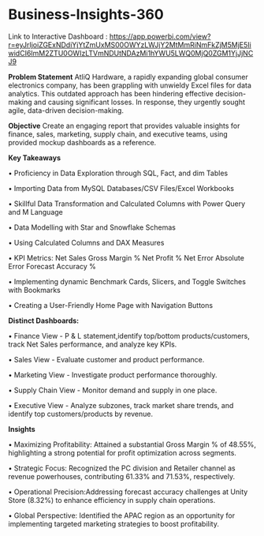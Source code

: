 # Business-Insights-360

Link to Interactive Dashboard : https://app.powerbi.com/view?r=eyJrIjoiZGExNDdiYjYtZmUxMS00OWYzLWJjY2MtMmRiNmFkZjM5MjE5IiwidCI6ImM2ZTU0OWIzLTVmNDUtNDAzMi1hYWU5LWQ0MjQ0ZGM1YjJjNCJ9

**Problem Statement**
AtliQ Hardware, a rapidly expanding global consumer electronics company, has been grappling with unwieldy Excel files for data analytics. This outdated approach has been hindering effective decision-making and causing significant losses. In response, they urgently sought agile, data-driven decision-making.

**Objective**
Create an engaging report that provides valuable insights for finance, sales, marketing, supply chain, and executive teams, using provided mockup dashboards as a reference.

**Key Takeaways**

• Proficiency in Data Exploration through SQL, Fact, and dim Tables 

• Importing Data from MySQL Databases/CSV Files/Excel Workbooks 

• Skillful Data Transformation and Calculated Columns with Power Query and M Language

• Data Modelling with Star and Snowflake Schemas 

• Using Calculated Columns and DAX Measures

• KPI Metrics: Net Sales Gross Margin %  Net Profit %  Net Error Absolute Error  Forecast Accuracy %

• Implementing dynamic Benchmark Cards, Slicers, and Toggle Switches with Bookmarks

• Creating a User-Friendly Home Page with Navigation Buttons 

**Distinct Dashboards:**

• Finance View - P & L statement,identify top/bottom products/customers, track Net Sales performance, and analyze key KPIs.

• Sales View - Evaluate customer and product performance.

• Marketing View - Investigate product performance thoroughly.

• Supply Chain View - Monitor demand and supply in one place.

• Executive View -  Analyze subzones, track market share trends, and identify top customers/products by revenue.

**Insights**


• Maximizing Profitability: Attained a substantial Gross Margin % of 48.55%, highlighting a strong potential for profit optimization across segments.

• Strategic Focus: Recognized the PC division and Retailer channel as revenue powerhouses, contributing 61.33% and 71.53%, respectively.

• Operational Precision:Addressing forecast accuracy challenges at Unity Store (8.32%) to enhance efficiency in supply chain operations.

• Global Perspective: Identified the APAC region as an opportunity for implementing targeted marketing strategies to boost profitability.
